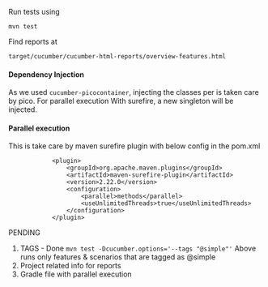 Run tests using 
```
mvn test
```

Find reports at

```
target/cucumber/cucumber-html-reports/overview-features.html
```

#### Dependency Injection
As we used `cucumber-picocontainer`, injecting the classes per is taken care by pico. 
For parallel execution With surefire, a new singleton will be injected. 

#### Parallel execution
This is take care by maven surefire plugin with below config in the pom.xml
```
            <plugin>
                <groupId>org.apache.maven.plugins</groupId>
                <artifactId>maven-surefire-plugin</artifactId>
                <version>2.22.0</version>
                <configuration>
                    <parallel>methods</parallel>
                    <useUnlimitedThreads>true</useUnlimitedThreads>
                </configuration>
            </plugin>
```


PENDING
1. TAGS - Done 
    `mvn test -Dcucumber.options='--tags "@simple"'`
    Above runs only features & scenarios that are tagged as @simple
2. Project related info for reports
3. Gradle file with parallel execution
    